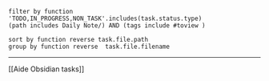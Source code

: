 
````tasks
filter by function 'TODO,IN_PROGRESS,NON_TASK'.includes(task.status.type)
(path includes Daily Note/) AND (tags include #toview )

sort by function reverse task.file.path
group by function reverse  task.file.filename 
````

---
[[Aide Obsidian tasks]]